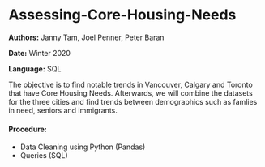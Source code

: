 # Assessing-Core-Housing-Needs
**Authors:** Janny Tam, Joel Penner, Peter Baran

**Date:** Winter 2020

**Language:** SQL

The objective is to find notable trends in Vancouver, Calgary and Toronto that have Core Housing Needs. Afterwards, we will combine the datasets for the three cities and find trends between demographics such as famlies in need, seniors and immigrants. 

#### Procedure:
- Data Cleaning using Python (Pandas)
- Queries (SQL)

